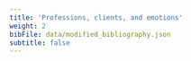 ```yaml
---
title: 'Professions, clients, and emotions'
weight: 2
bibFile: data/modified_bibliography.json
subtitle: false
---
```


